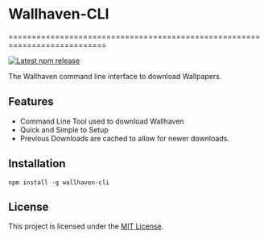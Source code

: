 # Wallhaven-CLI

===========================================================================

[![Latest npm release][npm-badge]][npm-badge-url]

[npm-badge]: https://img.shields.io/npm/v/wallhaven-cli.svg
[npm-badge-url]: https://www.npmjs.com/package/wallhaven-cli

The Wallhaven command line interface to download Wallpapers.


Features
------------------------------------------------------------------------------

- Command Line Tool used to download Wallhaven
- Quick and Simple to Setup
- Previous Downloads are cached to allow for newer downloads.


Installation
------------------------------------------------------------------------------

```
npm install -g wallhaven-cli
```

License
------------------------------------------------------------------------------

This project is licensed under the [MIT License](LICENSE).